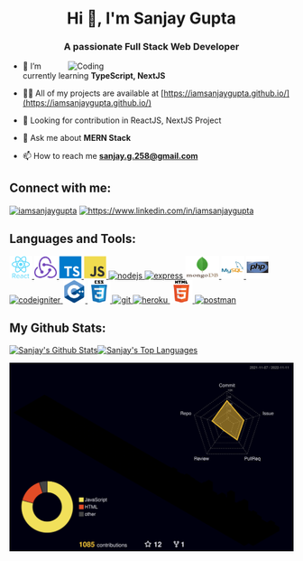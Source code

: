 
<h1 align="center">Hi 👋, I'm Sanjay Gupta</h1>
<h3 align="center">A passionate Full Stack Web Developer</h3>


<img align="right" alt="Coding" width="400" src="https://camo.githubusercontent.com/c1dcb74cc1c1835b1d716f5051499a2814c683c806b15f04b0eba492863703e9/68747470733a2f2f63646e2e6472696262626c652e636f6d2f75736572732f3733303730332f73637265656e73686f74732f363538313234332f6176656e746f2e676966"/>


- 🌱 I’m currently learning **TypeScript, NextJS**

- 👨‍💻 All of my projects are available at [https://iamsanjaygupta.github.io/](https://iamsanjaygupta.github.io/)

- 👀 Looking for contribution in ReactJS, NextJS Project

- 💬 Ask me about **MERN Stack**

- 📫 How to reach me **sanjay.g.258@gmail.com**


## Connect with me:

<p align="left">
<a href="https://twitter.com/iamsanjaygupta" target="blank"><img align="center" src="https://raw.githubusercontent.com/rahuldkjain/github-profile-readme-generator/master/src/images/icons/Social/twitter.svg" alt="iamsanjaygupta" height="30" width="40" /></a>
<a href="https://linkedin.com/in/https://www.linkedin.com/in/iamsanjaygupta" target="blank"><img align="center" src="https://raw.githubusercontent.com/rahuldkjain/github-profile-readme-generator/master/src/images/icons/Social/linked-in-alt.svg" alt="https://www.linkedin.com/in/iamsanjaygupta" height="30" width="40" /></a>
</p>


## Languages and Tools:
<p align="left">
  <a href="https://reactjs.org/" target="_blank" rel="noreferrer">
    <img
      src="https://raw.githubusercontent.com/devicons/devicon/master/icons/react/react-original-wordmark.svg"
      alt="react"
      width="40"
      height="40"
    />
  </a>
  <a href="https://redux.js.org" target="_blank" rel="noreferrer">
    <img
      src="https://raw.githubusercontent.com/devicons/devicon/master/icons/redux/redux-original.svg"
      alt="redux"
      width="40"
      height="40"
    />
  </a>
   <a href="https://www.typescriptlang.org/" target="_blank" rel="noreferrer"> 
    <img src="https://raw.githubusercontent.com/devicons/devicon/master/icons/typescript/typescript-original.svg" alt="typescript" width="40" height="40"/>  
  </a>
  <a
    href="https://developer.mozilla.org/en-US/docs/Web/JavaScript"
    target="_blank"
    rel="noreferrer"
  >
    <img
      src="https://raw.githubusercontent.com/devicons/devicon/master/icons/javascript/javascript-original.svg"
      alt="javascript"
      width="40"
      height="40"
    />
  </a>
  <a href="https://nodejs.org" target="_blank" rel="noreferrer">
    <img
      src="https://upload.wikimedia.org/wikipedia/commons/thumb/d/d9/Node.js_logo.svg/2560px-Node.js_logo.svg.png"
      alt="nodejs"
      width="60"
      height="40"
    />
  </a>
  <a href="https://expressjs.com" target="_blank" rel="noreferrer">
    <img
      src="https://miro.medium.com/max/1400/1*8ETcaw-gA1dYW4EFxqGK3w.png"
      alt="express"
      width="80"
      height="30"
    />
  </a>

  <a href="https://www.mongodb.com/" target="_blank" rel="noreferrer">
    <img
      src="https://raw.githubusercontent.com/devicons/devicon/master/icons/mongodb/mongodb-original-wordmark.svg"
      alt="mongodb"
      width="60"
      height="40"
    />
  </a>
  <a href="https://www.mysql.com/" target="_blank" rel="noreferrer">
    <img
      src="https://raw.githubusercontent.com/devicons/devicon/master/icons/mysql/mysql-original-wordmark.svg"
      alt="mysql"
      width="40"
      height="40"
    />
  </a>

  <a href="https://www.php.net" target="_blank" rel="noreferrer">
    <img
      src="https://raw.githubusercontent.com/devicons/devicon/master/icons/php/php-original.svg"
      alt="php"
      width="40"
      height="40"
    />
  </a>
  <a href="https://codeigniter.com" target="_blank" rel="noreferrer">
    <img
      src="https://cdn.worldvectorlogo.com/logos/codeigniter.svg"
      alt="codeigniter"
      width="40"
      height="40"
    />
  </a>
  <a href="https://www.w3schools.com/cpp/" target="_blank" rel="noreferrer">
    <img
      src="https://raw.githubusercontent.com/devicons/devicon/master/icons/cplusplus/cplusplus-original.svg"
      alt="cplusplus"
      width="40"
      height="40"
    />
  </a>
  <a href="https://www.w3schools.com/css/" target="_blank" rel="noreferrer">
    <img
      src="https://raw.githubusercontent.com/devicons/devicon/master/icons/css3/css3-original-wordmark.svg"
      alt="css3"
      width="40"
      height="40"
    />
  </a>
  <a href="https://git-scm.com/" target="_blank" rel="noreferrer">
    <img
      src="https://www.vectorlogo.zone/logos/git-scm/git-scm-icon.svg"
      alt="git"
      width="40"
      height="40"
    />
  </a>
  <a href="https://heroku.com" target="_blank" rel="noreferrer">
    <img
      src="https://www.vectorlogo.zone/logos/heroku/heroku-icon.svg"
      alt="heroku"
      width="40"
      height="40"
    />
  </a>
  <a href="https://www.w3.org/html/" target="_blank" rel="noreferrer">
    <img
      src="https://raw.githubusercontent.com/devicons/devicon/master/icons/html5/html5-original-wordmark.svg"
      alt="html5"
      width="40"
      height="40"
    />
  </a>
  <a href="https://postman.com" target="_blank" rel="noreferrer">
    <img
      src="https://www.vectorlogo.zone/logos/getpostman/getpostman-icon.svg"
      alt="postman"
      width="40"
      height="40"
    />
  </a>

 
</p>

## My Github Stats:

<a href="https://github.com/IamSanjayGupta/github-readme-stats"><img alt="Sanjay's Github Stats" src="https://github-readme-stats.vercel.app/api?username=IamSanjayGupta&show_icons=true&count_private=true&theme=react&hide_border=true&bg_color=0D1117" /></a><a href="https://github.com/IamSanjayGupta/github-readme-stats"><img alt="Sanjay's Top Languages" src="https://github-readme-stats.vercel.app/api/top-langs/?username=IamSanjayGupta&langs_count=8&count_private=true&layout=compact&theme=react&hide_border=true&bg_color=0D1117" /></a>
  <br/>  

<!-- <p align="left"> <a href="https://github.com/ryo-ma/github-profile-trophy"><img src="https://github-profile-trophy.vercel.app/?username=iamsanjaygupta" alt="iamsanjaygupta" /></a> </p>
 -->
![](./profile-3d-contrib/profile-night-rainbow.svg)


